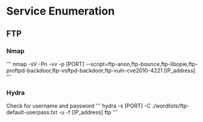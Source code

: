 # Service Enumeration
## FTP

### Nmap
'''
nmap -sV -Pn -vv -p [PORT] --script=ftp-anon,ftp-bounce,ftp-libopie,ftp-proftpd-backdoor,ftp-vsftpd-backdoor,ftp-vuln-cve2010-4221 [IP_address]
'''

### Hydra
Check for username and password
'''
hydra -s [PORT] -C ./wordlists/ftp-default-userpass.txt -u -f [IP_address] ftp
'''
